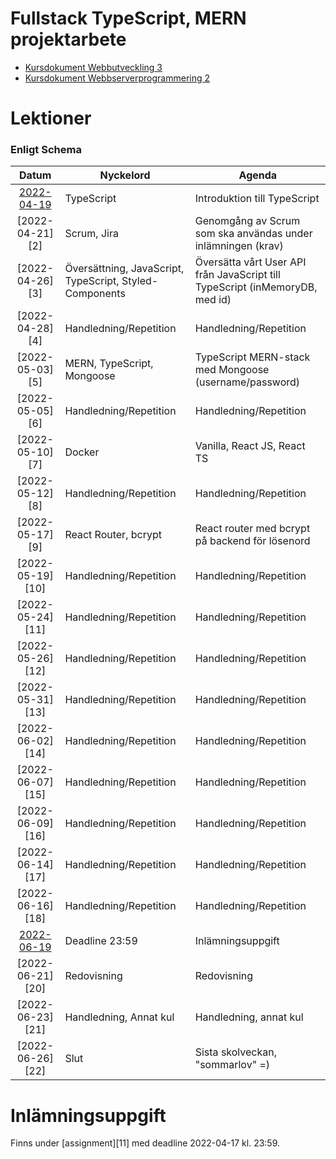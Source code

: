 # Fullstack TypeScript, MERN projektarbete

- [Kursdokument Webbutveckling 3](WebbutvecklingKursplanering3.pdf)
- [Kursdokument Webbserverprogrammering 2](Webbserverprogrammeringkursplan2.pdf)

# Lektioner

### Enligt Schema

|      Datum       | Nyckelord                                               | Agenda                                                                       |
|:----------------:|---------------------------------------------------------|------------------------------------------------------------------------------|
| [2022-04-19][1]  | TypeScript                                              | Introduktion till TypeScript                                                 |
| [2022-04-21][2]  | Scrum, Jira                                             | Genomgång av Scrum som ska användas under inlämningen (krav)                 |
| [2022-04-26][3]  | Översättning, JavaScript, TypeScript, Styled-Components | Översätta vårt User API från JavaScript till TypeScript (inMemoryDB, med id) |
| [2022-04-28][4]  | Handledning/Repetition                                  | Handledning/Repetition                                                       |
| [2022-05-03][5]  | MERN, TypeScript, Mongoose                              | TypeScript MERN-stack med Mongoose (username/password)                       |
| [2022-05-05][6]  | Handledning/Repetition                                  | Handledning/Repetition                                                       |
| [2022-05-10][7]  | Docker                                                  | Vanilla, React JS, React TS                                                  |
| [2022-05-12][8]  | Handledning/Repetition                                  | Handledning/Repetition                                                       |
| [2022-05-17][9]  | React Router, bcrypt                                    | React router med bcrypt på backend för lösenord                              |
| [2022-05-19][10] | Handledning/Repetition                                  | Handledning/Repetition                                                       |
| [2022-05-24][11] | Handledning/Repetition                                  | Handledning/Repetition                                                       |
| [2022-05-26][12] | Handledning/Repetition                                  | Handledning/Repetition                                                       |
| [2022-05-31][13] | Handledning/Repetition                                  | Handledning/Repetition                                                       |
| [2022-06-02][14] | Handledning/Repetition                                  | Handledning/Repetition                                                       |
| [2022-06-07][15] | Handledning/Repetition                                  | Handledning/Repetition                                                       |
| [2022-06-09][16] | Handledning/Repetition                                  | Handledning/Repetition                                                       |
| [2022-06-14][17] | Handledning/Repetition                                  | Handledning/Repetition                                                       |
| [2022-06-16][18] | Handledning/Repetition                                  | Handledning/Repetition                                                       |
| [2022-06-19][19] | Deadline 23:59                                          | Inlämningsuppgift                                                            |
| [2022-06-21][20] | Redovisning                                             | Redovisning                                                                  |
| [2022-06-23][21] | Handledning, Annat kul                                  | Handledning, annat kul                                                       |
| [2022-06-26][22] | Slut                                                    | Sista skolveckan, "sommarlov" =)                                             |

# Inlämningsuppgift

Finns under [assignment][11] med deadline 2022-04-17 kl. 23:59.

[1]: lektioner/2022-04-19/


[19]: assignment/

